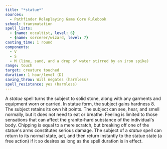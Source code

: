 ```yaml
---
title: "*statue*"
sources:
  - Pathfinder Roleplaying Game Core Rulebook
school: transmutation
spell_lists:
  - {name: occultist, level: 6}
  - {name: sorcerer/wizard, level: 7}
casting_time: 1 round
components:
  - V
  - S
  - M (lime, sand, and a drop of water stirred by an iron spike)
range: touch
target: creature touched
duration: 1 hour/level (D)
saving_throw: Will negates (harmless)
spell_resistance: yes (harmless)
---
```


A *statue* spell turns the subject to solid stone, along with any garments and equipment worn or carried. In statue form, the subject gains hardness 8. The subject retains its own hit points. The subject can see, hear, and smell normally, but it does not need to eat or breathe. Feeling is limited to those sensations that can affect the granite-hard substance of the individual's body. Chipping is equal to a mere scratch, but breaking off one of the statue's arms constitutes serious damage. The subject of a *statue* spell can return to its normal state, act, and then return instantly to the statue state (a free action) if it so desires as long as the spell duration is in effect.


